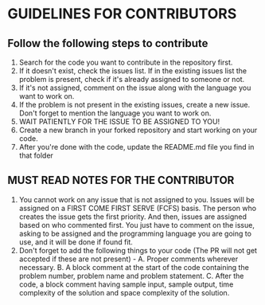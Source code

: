 # GUIDELINES FOR CONTRIBUTORS

## Follow the following steps to contribute

1. Search for the code you want to contribute in the repository first.
2. If it doesn't exist, check the issues list. If in the existing issues list the problem is present, check if it's already assigned to someone or not.
3. If it's not assigned, comment on the issue along with the language you want to work on.
4. If the problem is not present in the existing issues, create a new issue. Don't forget to mention the language you want to work on.
5. WAIT PATIENTLY FOR THE ISSUE TO BE ASSIGNED TO YOU!
6. Create a new branch in your forked repository and start working on your code.
7. After you're done with the code, update the README.md file you find in that folder 



## MUST READ NOTES FOR THE CONTRIBUTOR
1. You cannot work on any issue that is not assigned to you. Issues will be assigned on a FIRST COME FIRST SERVE (FCFS) basis. The person who creates the issue gets the first priority. And then, issues are assigned based on who commented first. You just have to comment on the issue, asking to be assigned and the programming language you are going to use, and it will be done if found fit.
2. Don't forget to add the following things to your code (The PR will not get accepted if these are not present) -
    A. Proper comments wherever necessary.
    B. A block comment at the start of the code containing the problem number, problem name and problem statement.
    C. After the code, a block comment having sample input, sample output, time complexity of the solution and space complexity of the solution.